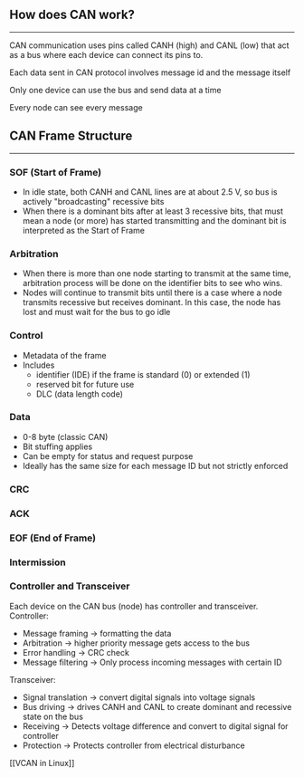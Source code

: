 ## How does CAN work?
---
CAN communication uses pins called CANH (high) and CANL (low) that act as a bus where each device can connect its pins to.

Each data sent in CAN protocol involves message id and the message itself

Only one device can use the bus and send data at a time

Every node can see every message

## CAN Frame Structure
---
### SOF (Start of Frame)
- In idle state, both CANH and CANL lines are at about 2.5 V, so bus is actively "broadcasting" recessive bits
- When there is a dominant bits after at least 3 recessive bits, that must mean a node (or more) has started transmitting and the dominant bit is interpreted as the Start of Frame
### Arbitration
- When there is more than one node starting to transmit at the same time, arbitration process will be done on the identifier bits to see who wins. 
- Nodes will continue to transmit bits until there is a case where a node transmits recessive but receives dominant. In this case, the node has lost and must wait for the bus to go idle
### Control
- Metadata of the frame
- Includes 
	- identifier (IDE) if the frame is standard (0) or extended (1)
	- reserved bit for future use
	- DLC (data length code)

### Data
- 0-8 byte (classic CAN)
- Bit stuffing applies
- Can be empty for status and request purpose
- Ideally has the same size for each message ID but not strictly enforced
### CRC
### ACK
### EOF (End of Frame)
### Intermission



### Controller and Transceiver
Each device on the CAN bus (node) has controller and transceiver.
Controller:
- Message framing -> formatting the data
- Arbitration -> higher priority message gets access to the bus
- Error handling -> CRC check
- Message filtering -> Only process incoming messages with certain ID

Transceiver:
- Signal translation -> convert digital signals into voltage signals
- Bus driving -> drives CANH and CANL to create dominant and recessive state on the bus
- Receiving -> Detects voltage difference and convert to digital signal for controller
- Protection -> Protects controller from electrical disturbance


[[VCAN in Linux]]